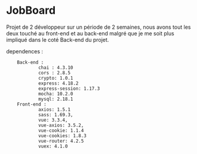# JobBoard

Projet de 2 développeur sur un période de 2 semaines, nous avons tout les deux touché au front-end et au back-end malgré que je me soit plus impliqué dans le coté Back-end du projet.

dependences : 

        Back-end :
                chai : 4.3.10
                cors : 2.8.5
                crypto: 1.0.1
                express: 4.18.2
                express-session: 1.17.3
                mocha: 10.2.0
                mysql: 2.18.1
        Front-end :
                axios: 1.5.1
                sass: 1.69.3,
                vue: 3.3.4,
                vue-axios: 3.5.2,
                vue-cookie: 1.1.4
                vue-cookies: 1.8.3
                vue-router: 4.2.5
                vuex: 4.1.0
